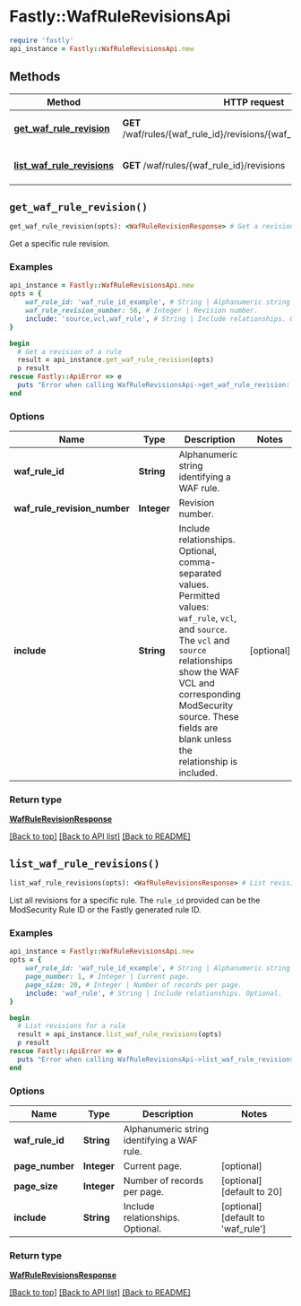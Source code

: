 # Fastly::WafRuleRevisionsApi


```ruby
require 'fastly'
api_instance = Fastly::WafRuleRevisionsApi.new
```

## Methods

| Method | HTTP request | Description |
| ------ | ------------ | ----------- |
| [**get_waf_rule_revision**](WafRuleRevisionsApi.md#get_waf_rule_revision) | **GET** /waf/rules/{waf_rule_id}/revisions/{waf_rule_revision_number} | Get a revision of a rule |
| [**list_waf_rule_revisions**](WafRuleRevisionsApi.md#list_waf_rule_revisions) | **GET** /waf/rules/{waf_rule_id}/revisions | List revisions for a rule |


## `get_waf_rule_revision()`

```ruby
get_waf_rule_revision(opts): <WafRuleRevisionResponse> # Get a revision of a rule
```

Get a specific rule revision.

### Examples

```ruby
api_instance = Fastly::WafRuleRevisionsApi.new
opts = {
    waf_rule_id: 'waf_rule_id_example', # String | Alphanumeric string identifying a WAF rule.
    waf_rule_revision_number: 56, # Integer | Revision number.
    include: 'source,vcl,waf_rule', # String | Include relationships. Optional, comma-separated values. Permitted values: `waf_rule`, `vcl`, and `source`. The `vcl` and `source` relationships show the WAF VCL and corresponding ModSecurity source. These fields are blank unless the relationship is included. 
}

begin
  # Get a revision of a rule
  result = api_instance.get_waf_rule_revision(opts)
  p result
rescue Fastly::ApiError => e
  puts "Error when calling WafRuleRevisionsApi->get_waf_rule_revision: #{e}"
end
```

### Options

| Name | Type | Description | Notes |
| ---- | ---- | ----------- | ----- |
| **waf_rule_id** | **String** | Alphanumeric string identifying a WAF rule. |  |
| **waf_rule_revision_number** | **Integer** | Revision number. |  |
| **include** | **String** | Include relationships. Optional, comma-separated values. Permitted values: `waf_rule`, `vcl`, and `source`. The `vcl` and `source` relationships show the WAF VCL and corresponding ModSecurity source. These fields are blank unless the relationship is included.  | [optional] |

### Return type

[**WafRuleRevisionResponse**](WafRuleRevisionResponse.md)

[[Back to top]](#) [[Back to API list]](../../README.md#endpoints)
[[Back to README]](../../README.md)
## `list_waf_rule_revisions()`

```ruby
list_waf_rule_revisions(opts): <WafRuleRevisionsResponse> # List revisions for a rule
```

List all revisions for a specific rule. The `rule_id` provided can be the ModSecurity Rule ID or the Fastly generated rule ID.

### Examples

```ruby
api_instance = Fastly::WafRuleRevisionsApi.new
opts = {
    waf_rule_id: 'waf_rule_id_example', # String | Alphanumeric string identifying a WAF rule.
    page_number: 1, # Integer | Current page.
    page_size: 20, # Integer | Number of records per page.
    include: 'waf_rule', # String | Include relationships. Optional.
}

begin
  # List revisions for a rule
  result = api_instance.list_waf_rule_revisions(opts)
  p result
rescue Fastly::ApiError => e
  puts "Error when calling WafRuleRevisionsApi->list_waf_rule_revisions: #{e}"
end
```

### Options

| Name | Type | Description | Notes |
| ---- | ---- | ----------- | ----- |
| **waf_rule_id** | **String** | Alphanumeric string identifying a WAF rule. |  |
| **page_number** | **Integer** | Current page. | [optional] |
| **page_size** | **Integer** | Number of records per page. | [optional][default to 20] |
| **include** | **String** | Include relationships. Optional. | [optional][default to &#39;waf_rule&#39;] |

### Return type

[**WafRuleRevisionsResponse**](WafRuleRevisionsResponse.md)

[[Back to top]](#) [[Back to API list]](../../README.md#endpoints)
[[Back to README]](../../README.md)
